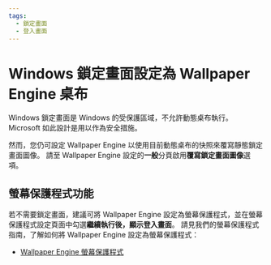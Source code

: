 ```yaml
---
tags:
  - 鎖定畫面
  - 登入畫面
---
```


# Windows 鎖定畫面設定為 Wallpaper Engine 桌布

Windows 鎖定畫面是 Windows 的受保護區域，不允許動態桌布執行。 Microsoft 如此設計是用以作為安全措施。

然而，您仍可設定 Wallpaper Engine 以使用目前動態桌布的快照來覆寫靜態鎖定畫面圖像。 請至 Wallpaper Engine 設定的**一般**分頁啟用**覆寫鎖定畫面圖像**選項。

## 螢幕保護程式功能

若不需要鎖定畫面，建議可將 Wallpaper Engine 設定為螢幕保護程式，並在螢幕保護程式設定頁面中勾選**繼續執行後，顯示登入畫面**。 請見我們的螢幕保護程式指南，了解如何將 Wallpaper Engine 設定為螢幕保護程式：

* [Wallpaper Engine 螢幕保護程式](/functionality/screensaver.html)